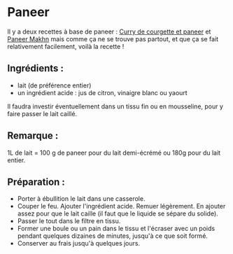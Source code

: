 Paneer
======
Il y a deux recettes à base de paneer : [Curry de courgette et paneer](Courgette-Paneer-curry.html) et [Paneer Makhn](Paneer-Makhni.html)
mais comme ça ne se trouve pas partout, et que ça se fait relativement facilement, voilà la recette !

Ingrédients :
-------------
- lait (de préférence entier)
- un ingrédient acide : jus de citron, vinaigre blanc ou yaourt

Il faudra investir éventuellement dans un tissu fin ou en mousseline, pour y faire passer le lait caillé.

Remarque : 
----------
1L de lait = 100 g de paneer pour du lait demi-écrémé ou 180g pour du lait entier.

Préparation :
-------------
- Porter à ébullition le lait dans une casserole.
- Couper le feu. Ajouter l'ingrédient acide. Remuer légèrement. En ajouter assez pour que le lait caille (il faut que le liquide se sépare du solide).
- Passer le tout dans le filtre en tissu.
- Former une boule ou un pain dans le tissu et l'écraser avec un poids pendant quelques dizaines de minutes, jusqu'à ce que soit formé.
- Conserver au frais jusqu'à quelques jours.
